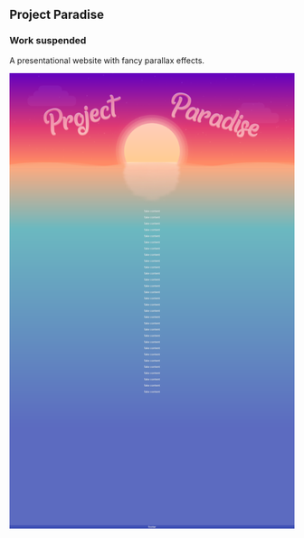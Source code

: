 <h2>Project Paradise</h2>
<h3>Work suspended</h3>
<p>A presentational website with fancy parallax effects.</p>

<img src="./preview.png" alt="preview" />